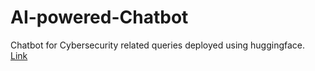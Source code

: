 # AI-powered-Chatbot
Chatbot for Cybersecurity related queries
deployed using huggingface.<br>
[Link](https://ai-powered-chatbot-mhxxz3gazr4pcm6gz76bzw.streamlit.app/)
